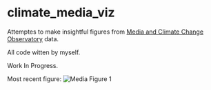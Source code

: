 # climate_media_viz

Attemptes to make insightful figures from [Media and Climate Change Observatory](http://sciencepolicy.colorado.edu/icecaps/research/media_coverage/index.html) data.

All code witten by myself.

Work In Progress.

Most recent figure:
![Media Figure 1](https://user-images.githubusercontent.com/44374383/184641867-3087887f-a6e7-4aa5-8ba4-771c3383aa96.png)



